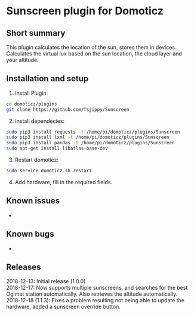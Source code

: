 Sunscreen plugin for Domoticz
============================================


Short summary
-------------
This plugin calculates the location of the sun, stores them in devices.
Calculates the virtual lux based on the sun location, the cloud layer and your altitude.

Installation and setup
----------------------
1)  Install Plugin: 
```bash
cd domoticz/plugins
git clone https://github.com/Tsjippy/Sunscreen
```
2) Install dependecies: 
```bash
sudo pip3 install requests -t /home/pi/domoticz/plugins/Sunscreen
sudo pip3 install lxml -t /home/pi/domoticz/plugins/Sunscreen
sudo pip3 install pandas -t /home/pi/domoticz/plugins/Sunscreen
sudo apt-get install libatlas-base-dev
```
3) Restart domoticz: 
```bash
sudo service domoticz.sh restart
```
4) Add hardware, fill in the required fields.

Known issues
----------
* 

Known bugs
----------
* 

Releases
----------
2018-12-13: Initial release (1.0.0) <br/>
2018-12-17: Now supports multiple sunscreens, and searches for the best Ogimet station automatically. Also retrieves the altitude automatically.<br/>
2018-12-18 (1.1.3): Fixes a problem resulting not being able to update the hardware, added a sunscreen override button.<br/>
